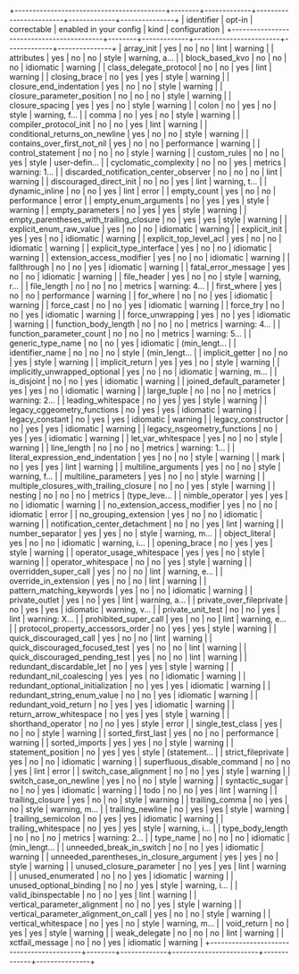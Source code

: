 +------------------------------------------+--------+-------------+------------------------+-------------+---------------+
| identifier                               | opt-in | correctable | enabled in your config | kind        | configuration |
+------------------------------------------+--------+-------------+------------------------+-------------+---------------+
| array_init                               | yes    | no          | no                     | lint        | warning       |
| attributes                               | yes    | no          | no                     | style       | warning, a... |
| block_based_kvo                          | no     | no          | no                     | idiomatic   | warning       |
| class_delegate_protocol                  | no     | no          | yes                    | lint        | warning       |
| closing_brace                            | no     | yes         | yes                    | style       | warning       |
| closure_end_indentation                  | yes    | no          | no                     | style       | warning       |
| closure_parameter_position               | no     | no          | no                     | style       | warning       |
| closure_spacing                          | yes    | yes         | no                     | style       | warning       |
| colon                                    | no     | yes         | no                     | style       | warning, f... |
| comma                                    | no     | yes         | no                     | style       | warning       |
| compiler_protocol_init                   | no     | no          | yes                    | lint        | warning       |
| conditional_returns_on_newline           | yes    | no          | no                     | style       | warning       |
| contains_over_first_not_nil              | yes    | no          | no                     | performance | warning       |
| control_statement                        | no     | no          | no                     | style       | warning       |
| custom_rules                             | no     | no          | yes                    | style       | user-defin... |
| cyclomatic_complexity                    | no     | no          | yes                    | metrics     | warning: 1... |
| discarded_notification_center_observer   | no     | no          | no                     | lint        | warning       |
| discouraged_direct_init                  | no     | no          | yes                    | lint        | warning, t... |
| dynamic_inline                           | no     | no          | yes                    | lint        | error         |
| empty_count                              | yes    | no          | no                     | performance | error         |
| empty_enum_arguments                     | no     | yes         | yes                    | style       | warning       |
| empty_parameters                         | no     | yes         | yes                    | style       | warning       |
| empty_parentheses_with_trailing_closure  | no     | yes         | yes                    | style       | warning       |
| explicit_enum_raw_value                  | yes    | no          | no                     | idiomatic   | warning       |
| explicit_init                            | yes    | yes         | no                     | idiomatic   | warning       |
| explicit_top_level_acl                   | yes    | no          | no                     | idiomatic   | warning       |
| explicit_type_interface                  | yes    | no          | no                     | idiomatic   | warning       |
| extension_access_modifier                | yes    | no          | no                     | idiomatic   | warning       |
| fallthrough                              | no     | no          | yes                    | idiomatic   | warning       |
| fatal_error_message                      | yes    | no          | no                     | idiomatic   | warning       |
| file_header                              | yes    | no          | no                     | style       | warning, r... |
| file_length                              | no     | no          | no                     | metrics     | warning: 4... |
| first_where                              | yes    | no          | no                     | performance | warning       |
| for_where                                | no     | no          | yes                    | idiomatic   | warning       |
| force_cast                               | no     | no          | yes                    | idiomatic   | warning       |
| force_try                                | no     | no          | yes                    | idiomatic   | warning       |
| force_unwrapping                         | yes    | no          | yes                    | idiomatic   | warning       |
| function_body_length                     | no     | no          | no                     | metrics     | warning: 4... |
| function_parameter_count                 | no     | no          | no                     | metrics     | warning: 5... |
| generic_type_name                        | no     | no          | yes                    | idiomatic   | (min_lengt... |
| identifier_name                          | no     | no          | no                     | style       | (min_lengt... |
| implicit_getter                          | no     | no          | yes                    | style       | warning       |
| implicit_return                          | yes    | yes         | no                     | style       | warning       |
| implicitly_unwrapped_optional            | yes    | no          | no                     | idiomatic   | warning, m... |
| is_disjoint                              | no     | no          | yes                    | idiomatic   | warning       |
| joined_default_parameter                 | yes    | yes         | no                     | idiomatic   | warning       |
| large_tuple                              | no     | no          | no                     | metrics     | warning: 2... |
| leading_whitespace                       | no     | yes         | yes                    | style       | warning       |
| legacy_cggeometry_functions              | no     | yes         | yes                    | idiomatic   | warning       |
| legacy_constant                          | no     | yes         | yes                    | idiomatic   | warning       |
| legacy_constructor                       | no     | yes         | yes                    | idiomatic   | warning       |
| legacy_nsgeometry_functions              | no     | yes         | yes                    | idiomatic   | warning       |
| let_var_whitespace                       | yes    | no          | no                     | style       | warning       |
| line_length                              | no     | no          | no                     | metrics     | warning: 1... |
| literal_expression_end_indentation       | yes    | no          | no                     | style       | warning       |
| mark                                     | no     | yes         | yes                    | lint        | warning       |
| multiline_arguments                      | yes    | no          | no                     | style       | warning, f... |
| multiline_parameters                     | yes    | no          | no                     | style       | warning       |
| multiple_closures_with_trailing_closure  | no     | no          | yes                    | style       | warning       |
| nesting                                  | no     | no          | no                     | metrics     | (type_leve... |
| nimble_operator                          | yes    | yes         | no                     | idiomatic   | warning       |
| no_extension_access_modifier             | yes    | no          | no                     | idiomatic   | error         |
| no_grouping_extension                    | yes    | no          | no                     | idiomatic   | warning       |
| notification_center_detachment           | no     | no          | yes                    | lint        | warning       |
| number_separator                         | yes    | yes         | no                     | style       | warning, m... |
| object_literal                           | yes    | no          | no                     | idiomatic   | warning, i... |
| opening_brace                            | no     | yes         | yes                    | style       | warning       |
| operator_usage_whitespace                | yes    | yes         | no                     | style       | warning       |
| operator_whitespace                      | no     | no          | yes                    | style       | warning       |
| overridden_super_call                    | yes    | no          | no                     | lint        | warning, e... |
| override_in_extension                    | yes    | no          | no                     | lint        | warning       |
| pattern_matching_keywords                | yes    | no          | no                     | idiomatic   | warning       |
| private_outlet                           | yes    | no          | yes                    | lint        | warning, a... |
| private_over_fileprivate                 | no     | yes         | yes                    | idiomatic   | warning, v... |
| private_unit_test                        | no     | no          | yes                    | lint        | warning: X... |
| prohibited_super_call                    | yes    | no          | no                     | lint        | warning, e... |
| protocol_property_accessors_order        | no     | yes         | yes                    | style       | warning       |
| quick_discouraged_call                   | yes    | no          | no                     | lint        | warning       |
| quick_discouraged_focused_test           | yes    | no          | no                     | lint        | warning       |
| quick_discouraged_pending_test           | yes    | no          | no                     | lint        | warning       |
| redundant_discardable_let                | no     | yes         | yes                    | style       | warning       |
| redundant_nil_coalescing                 | yes    | yes         | no                     | idiomatic   | warning       |
| redundant_optional_initialization        | no     | yes         | yes                    | idiomatic   | warning       |
| redundant_string_enum_value              | no     | no          | yes                    | idiomatic   | warning       |
| redundant_void_return                    | no     | yes         | yes                    | idiomatic   | warning       |
| return_arrow_whitespace                  | no     | yes         | yes                    | style       | warning       |
| shorthand_operator                       | no     | no          | yes                    | style       | error         |
| single_test_class                        | yes    | no          | no                     | style       | warning       |
| sorted_first_last                        | yes    | no          | no                     | performance | warning       |
| sorted_imports                           | yes    | yes         | no                     | style       | warning       |
| statement_position                       | no     | yes         | yes                    | style       | (statement... |
| strict_fileprivate                       | yes    | no          | no                     | idiomatic   | warning       |
| superfluous_disable_command              | no     | no          | yes                    | lint        | error         |
| switch_case_alignment                    | no     | no          | yes                    | style       | warning       |
| switch_case_on_newline                   | yes    | no          | no                     | style       | warning       |
| syntactic_sugar                          | no     | no          | yes                    | idiomatic   | warning       |
| todo                                     | no     | no          | yes                    | lint        | warning       |
| trailing_closure                         | yes    | no          | no                     | style       | warning       |
| trailing_comma                           | no     | yes         | no                     | style       | warning, m... |
| trailing_newline                         | no     | yes         | yes                    | style       | warning       |
| trailing_semicolon                       | no     | yes         | yes                    | idiomatic   | warning       |
| trailing_whitespace                      | no     | yes         | yes                    | style       | warning, i... |
| type_body_length                         | no     | no          | no                     | metrics     | warning: 2... |
| type_name                                | no     | no          | no                     | idiomatic   | (min_lengt... |
| unneeded_break_in_switch                 | no     | no          | yes                    | idiomatic   | warning       |
| unneeded_parentheses_in_closure_argument | yes    | yes         | no                     | style       | warning       |
| unused_closure_parameter                 | no     | yes         | yes                    | lint        | warning       |
| unused_enumerated                        | no     | no          | yes                    | idiomatic   | warning       |
| unused_optional_binding                  | no     | no          | yes                    | style       | warning, i... |
| valid_ibinspectable                      | no     | no          | yes                    | lint        | warning       |
| vertical_parameter_alignment             | no     | no          | yes                    | style       | warning       |
| vertical_parameter_alignment_on_call     | yes    | no          | no                     | style       | warning       |
| vertical_whitespace                      | no     | yes         | no                     | style       | warning, m... |
| void_return                              | no     | yes         | yes                    | style       | warning       |
| weak_delegate                            | no     | no          | no                     | lint        | warning       |
| xctfail_message                          | no     | no          | yes                    | idiomatic   | warning       |
+------------------------------------------+--------+-------------+------------------------+-------------+---------------+
